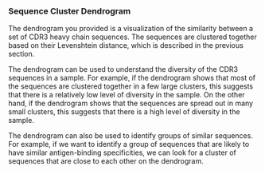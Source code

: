 ### Sequence Cluster Dendrogram

The dendrogram you provided is a visualization of the similarity between a set of CDR3 heavy chain sequences. The sequences are clustered together based on their Levenshtein distance, which is described in the previous section.

The dendrogram can be used to understand the diversity of the CDR3 sequences in a sample. For example, if the dendrogram shows that most of the sequences are clustered together in a few large clusters, this suggests that there is a relatively low level of diversity in the sample. On the other hand, if the dendrogram shows that the sequences are spread out in many small clusters, this suggests that there is a high level of diversity in the sample.

The dendrogram can also be used to identify groups of similar sequences. For example, if we want to identify a group of sequences that are likely to have similar antigen-binding specificities, we can look for a cluster of sequences that are close to each other on the dendrogram.


